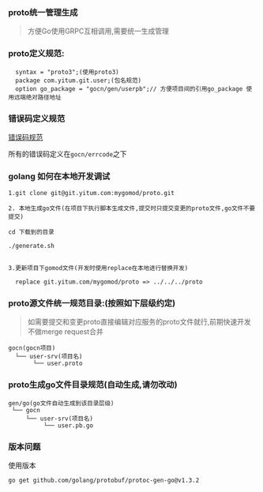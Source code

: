### proto统一管理生成
> 方便Go使用GRPC互相调用,需要统一生成管理

### proto定义规范:
```
  syntax = "proto3";(使用proto3)
  package com.yitum.git.user;(包名规范)
  option go_package = "gocn/gen/userpb";// 方便项目间的引用go_package 使用远端绝对路径地址 
```

### 错误码定义规范

[错误码规范](https://www.yuque.com/geekgo/lnyi9c/fwihfg)

所有的错误码定义在`gocn/errcode`之下

### golang 如何在本地开发调试

```
1.git clone git@git.yitum.com:mygomod/proto.git

2. 本地生成go文件(在项目下执行脚本生成文件,提交时只提交变更的proto文件,go文件不要提交)

cd 下载到的目录

./generate.sh


3.更新项目下gomod文件(开发时使用replace在本地进行替换开发)

  replace git.yitum.com/mygomod/proto => ../../../proto

```

### proto源文件统一规范目录:(按照如下层级约定)
> 如需要提交和变更proto直接编辑对应服务的proto文件就行,前期快速开发不做merge request合并

``` 
gocn(gocn项目)
  └── user-srv(项目名)
       └── user.proto 
```

### proto生成go文件目录规范(自动生成,请勿改动)
```
gen/go(go文件自动生成到该目录层级)
 └── gocn
     └── user-srv(项目名)
          └── user.pb.go
```

### 版本问题

使用版本
```shell script
go get github.com/golang/protobuf/protoc-gen-go@v1.3.2
```